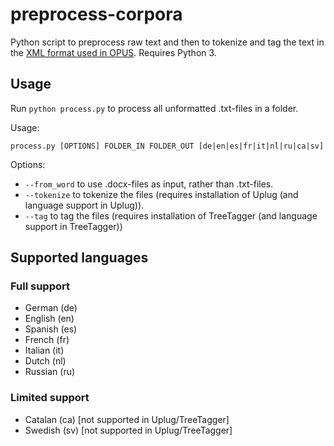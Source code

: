 # preprocess-corpora

Python script to preprocess raw text and then to tokenize and tag the text in the [XML format used in OPUS](http://opus.nlpl.eu/). Requires Python 3.

## Usage

Run `python process.py` to process all unformatted .txt-files in a folder. 

Usage:

`process.py [OPTIONS] FOLDER_IN FOLDER_OUT [de|en|es|fr|it|nl|ru|ca|sv]`

Options:

- `--from_word` to use .docx-files as input, rather than .txt-files.
- `--tokenize` to tokenize the files (requires installation of Uplug (and language support in Uplug)).
- `--tag` to tag the files (requires installation of TreeTagger (and language support in TreeTagger))

## Supported languages

### Full support
- German (de)
- English (en)
- Spanish (es)
- French (fr)
- Italian (it)
- Dutch (nl)
- Russian (ru)

### Limited support
- Catalan (ca) [not supported in Uplug/TreeTagger]
- Swedish (sv) [not supported in Uplug/TreeTagger]
